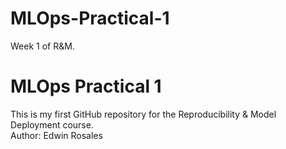 # MLOps-Practical-1
Week 1 of R&amp;M. 
# MLOps Practical 1
This is my first GitHub repository for the Reproducibility & Model Deployment course.  
Author: Edwin Rosales 
